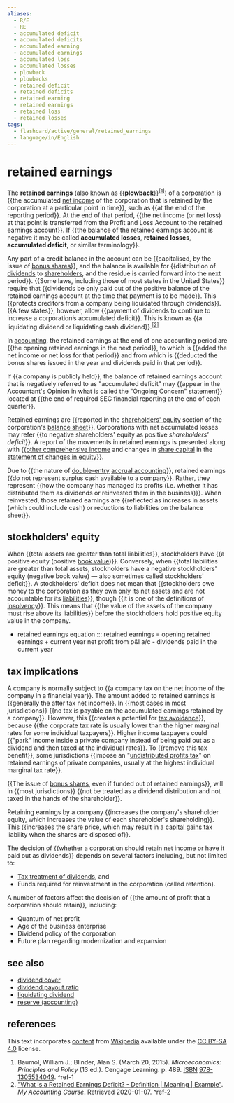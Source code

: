 ```yaml
---
aliases:
  - R/E
  - RE
  - accumulated deficit
  - accumulated deficits
  - accumulated earning
  - accumulated earnings
  - accumulated loss
  - accumulated losses
  - plowback
  - plowbacks
  - retained deficit
  - retained deficits
  - retained earning
  - retained earnings
  - retained loss
  - retained losses
tags:
  - flashcard/active/general/retained_earnings
  - language/in/English
---
```


# retained earnings

The __retained earnings__ (also known as {{__plowback__}}<sup>[\[1\]](#^ref-1)</sup>) of a [corporation](corporation.md) is {{the accumulated [net income](net%20income.md) of the corporation that is retained by the corporation at a particular point in time}}, such as {{at the end of the reporting period}}. At the end of that period, {{the net income (or net loss) at that point is transferred from the Profit and Loss Account to the retained earnings account}}. If {{the balance of the retained earnings account is negative it may be called __accumulated losses__, __retained losses__, __accumulated deficit__, or similar terminology}}.

Any part of a credit balance in the account can be {{capitalised, by the issue of [bonus shares](bonus%20share.md)}}, and the balance is available for {{distribution of [dividends](dividend.md) to [shareholders](shareholder.md), and the residue is carried forward into the next period}}. {{Some laws, including those of most states in the United States}} require that {{dividends be only paid out of the positive balance of the retained earnings account at the time that payment is to be made}}. This {{protects creditors from a company being liquidated through dividends}}. {{A few states}}, however, allow {{payment of dividends to continue to increase a corporation’s accumulated deficit}}. This is known as {{a liquidating dividend or liquidating cash dividend}}.<sup>[\[2\]](#^ref-2)</sup>

In [accounting](accounting.md), the retained earnings at the end of one accounting period are {{the opening retained earnings in the next period}}, to which is {{added the net income or net loss for that period}} and from which is {{deducted the bonus shares issued in the year and dividends paid in that period}}.

If {{a company is publicly held}}, the balance of retained earnings account that is negatively referred to as "accumulated deficit" may {{appear in the Accountant's Opinion in what is called the "Ongoing Concern" statement}} located at {{the end of required SEC financial reporting at the end of each quarter}}.

Retained earnings are {{reported in the [shareholders' equity](equity%20(finance).md) section of the corporation's [balance sheet](balance%20sheet.md)}}. Corporations with net accumulated losses may refer {{to negative shareholders' equity as positive _shareholders' deficit_}}. A report of the movements in retained earnings is presented along with {{[other comprehensive income](accumulated%20other%20comprehensive%20income.md) and changes in [share capital](share%20capital.md) in the [statement of changes in equity](statement%20of%20changes%20in%20equity.md)}}.

Due to {{the nature of [double-entry](double-entry%20bookkeeping.md) [accrual accounting](accrual.md)}}, retained earnings {{do not represent surplus cash available to a company}}. Rather, they represent {{how the company has managed its profits (i.e. whether it has distributed them as dividends or reinvested them in the business)}}. When reinvested, those retained earnings are {{reflected as increases in assets (which could include cash) or reductions to liabilities on the balance sheet}}.

## stockholders' equity

When {{total assets are greater than total liabilities}}, stockholders have {{a positive equity (positive [book value](book%20value.md))}}. Conversely, when {{total liabilities are greater than total assets, stockholders have a negative stockholders' equity (negative book value) — also sometimes called stockholders' deficit}}. A stockholders' deficit does not mean that {{stockholders owe money to the corporation as they own only its net assets and are not accountable for its [liabilities](liability%20(financial%20accounting).md)}}, though {{it is one of the definitions of [insolvency](insolvency.md)}}. This means that {{the value of the assets of the company must rise above its liabilities}} before the stockholders hold positive equity value in the company.

- retained earnings equation ::: retained earnings = opening retained earnings + current year net profit from p&l a/c - dividends paid in the current year

## tax implications

A company is normally subject to {{a company tax on the net income of the company in a financial year}}. The amount added to retained earnings is {{generally the after tax net income}}. In {{most cases in most jurisdictions}} {{no tax is payable on the accumulated earnings retained by a company}}. However, this {{creates a potential for [tax avoidance](tax%20avoidance.md)}}, because {{the corporate tax rate is usually lower than the higher marginal rates for some individual taxpayers}}. Higher income taxpayers could {{"park" income inside a private company instead of being paid out as a dividend and then taxed at the individual rates}}. To {{remove this tax benefit}}, some jurisdictions {{impose an "[undistributed profits tax](undistributed%20profits%20tax.md)" on retained earnings of private companies, usually at the highest individual marginal tax rate}}.

{{The issue of [bonus shares](bonus%20share.md), even if funded out of retained earnings}}, will in {{most jurisdictions}} {{not be treated as a dividend distribution and not taxed in the hands of the shareholder}}.

Retaining earnings by a company {{increases the company's shareholder equity, which increases the value of each shareholder's shareholding}}. This {{increases the share price, which may result in a [capital gains tax](capital%20gains%20tax.md) liability when the shares are disposed of}}.

The decision of {{whether a corporation should retain net income or have it paid out as dividends}} depends on several factors including, but not limited to:

- [Tax treatment of dividends](dividend%20tax.md), and
- Funds required for reinvestment in the corporation (called retention).

A number of factors affect the decision of {{the amount of profit that a corporation should retain}}, including:

- Quantum of net profit
- Age of the business enterprise
- Dividend policy of the corporation
- Future plan regarding modernization and expansion

## see also

- [dividend cover](dividend%20cover.md)
- [dividend payout ratio](dividend%20payout%20ratio.md)
- [liquidating dividend](liquidating%20distribution.md)
- [reserve (accounting)](reserve%20(accounting).md)

## references

This text incorporates [content](https://en.wikipedia.org/wiki/retained_earnings) from [Wikipedia](Wikipedia.md) available under the [CC BY-SA 4.0](https://creativecommons.org/licenses/by-sa/4.0/) license.

1. Baumol, William J.; Blinder, Alan S. (March 20, 2015). _Microeconomics: Principles and Policy_ (13 ed.). Cengage Learning. p. 489. [ISBN](ISBN.md) [978-1305534049](https://en.wikipedia.org/wiki/Special%3ABookSources/978-1305534049). <a id="^ref-1"></a>^ref-1
2. ["What is a Retained Earnings Deficit? - Definition | Meaning | Example"](https://www.myaccountingcourse.com/accounting-dictionary/retained-earnings-deficit). _My Accounting Course_. Retrieved 2020-01-07. <a id="^ref-2"></a>^ref-2
